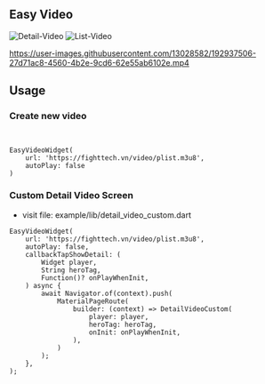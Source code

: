 ## Easy Video



![Detail-Video](https://user-images.githubusercontent.com/19247680/192939275-5502ecc6-4d03-4e2f-be6f-4db4fa10ff9e.png)
![List-Video](https://user-images.githubusercontent.com/19247680/192939294-5c0acf0c-8e8f-4582-a08a-2c84c3e81523.png)

https://user-images.githubusercontent.com/13028582/192937506-27d71ac8-4560-4b2e-9cd6-62e55ab6102e.mp4

## Usage

### Create new video
```


EasyVideoWidget(
    url: 'https://fighttech.vn/video/plist.m3u8',
    autoPlay: false
)
```


### Custom Detail Video Screen
- visit file: example/lib/detail_video_custom.dart

```
EasyVideoWidget(
    url: 'https://fighttech.vn/video/plist.m3u8',
    autoPlay: false,
    callbackTapShowDetail: (
        Widget player,
        String heroTag,
        Function()? onPlayWhenInit,
    ) async {
        await Navigator.of(context).push(
            MaterialPageRoute(
                builder: (context) => DetailVideoCustom(
                    player: player,
                    heroTag: heroTag,
                    onInit: onPlayWhenInit,
                ),
            )
        );
    },
);
```
